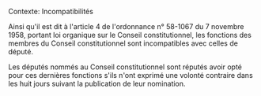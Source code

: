 Contexte: Incompatibilités

Ainsi qu'il est dit à l'article 4 de l'ordonnance n° 58-1067 du 7 novembre 1958, portant loi organique sur le Conseil constitutionnel, les fonctions des membres du Conseil constitutionnel sont incompatibles avec celles de député.

Les députés nommés au Conseil constitutionnel sont réputés avoir opté pour ces dernières fonctions s'ils n'ont exprimé une volonté contraire dans les huit jours suivant la publication de leur nomination.